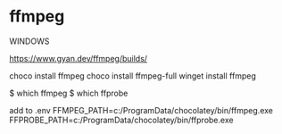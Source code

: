 # ffmpeg

<!-- Contenuto migrato da _docs/ffmpeg.txt -->

WINDOWS

https://www.gyan.dev/ffmpeg/builds/

choco install ffmpeg
choco install ffmpeg-full
winget install ffmpeg


$ which ffmpeg
$ which ffprobe


add to .env
FFMPEG_PATH=c:/ProgramData/chocolatey/bin/ffmpeg.exe
FFPROBE_PATH=c:/ProgramData/chocolatey/bin/ffprobe.exe
